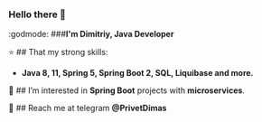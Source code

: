 ### Hello there 👋

:godmode: ###**I'm Dimitriy, Java Developer**

:star: ## That my strong skills: 

- **Java 8, 11, Spring 5, Spring Boot 2, SQL, Liquibase and more.**
   

:leaves: ## I’m interested in **Spring Boot** projects with **microservices**.


:calling: ## Reach me at telegram **@PrivetDimas**
